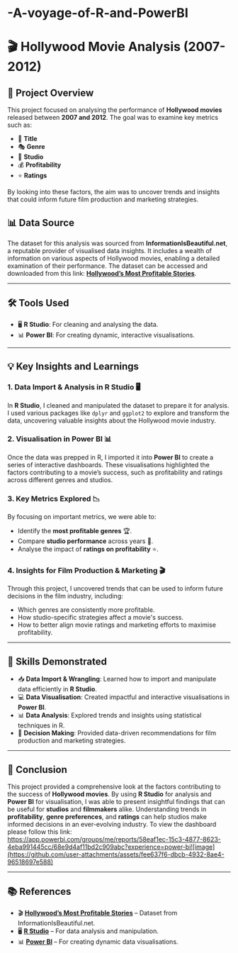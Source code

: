 # -A-voyage-of-R-and-PowerBI
# 🎬 Hollywood Movie Analysis (2007-2012)

## 📜 Project Overview

This project focused on analysing the performance of **Hollywood movies** released between **2007 and 2012**. The goal was to examine key metrics such as:

- 🎥 **Title**
- 🎭 **Genre**
- 🏢 **Studio**
- 💰 **Profitability**
- ⭐ **Ratings**

By looking into these factors, the aim was to uncover trends and insights that could inform future film production and marketing strategies. 

## 📊 Data Source

The dataset for this analysis was sourced from **InformationIsBeautiful.net**, a reputable provider of visualised data insights. It includes a wealth of information on various aspects of Hollywood movies, enabling a detailed examination of their performance. The dataset can be accessed and downloaded from this link: [**Hollywood’s Most Profitable Stories**](https://www.informationisbeautiful.net/visualizations/hollywoods-most-profitable-stories/).

---

## 🛠️ Tools Used

- 🖥️ **R Studio**: For cleaning and analysing the data.
- 📊 **Power BI**: For creating dynamic, interactive visualisations.

---

## 💡 Key Insights and Learnings

### 1. **Data Import & Analysis in R Studio** 🖥️

In **R Studio**, I cleaned and manipulated the dataset to prepare it for analysis. I used various packages like `dplyr` and `ggplot2` to explore and transform the data, uncovering valuable insights about the Hollywood movie industry.

### 2. **Visualisation in Power BI** 📊

Once the data was prepped in R, I imported it into **Power BI** to create a series of interactive dashboards. These visualisations highlighted the factors contributing to a movie’s success, such as profitability and ratings across different genres and studios.

### 3. **Key Metrics Explored** 📉

By focusing on important metrics, we were able to:

- Identify the **most profitable genres** 🏆.
- Compare **studio performance** across years 🏢.
- Analyse the impact of **ratings on profitability** ⭐.

### 4. **Insights for Film Production & Marketing** 🎬

Through this project, I uncovered trends that can be used to inform future decisions in the film industry, including:

- Which genres are consistently more profitable.
- How studio-specific strategies affect a movie's success.
- How to better align movie ratings and marketing efforts to maximise profitability.

---

## 🧠 Skills Demonstrated

- 📥 **Data Import & Wrangling**: Learned how to import and manipulate data efficiently in **R Studio**.
- 💻 **Data Visualisation**: Created impactful and interactive visualisations in **Power BI**.
- 📊 **Data Analysis**: Explored trends and insights using statistical techniques in R.
- 🎯 **Decision Making**: Provided data-driven recommendations for film production and marketing strategies.

---

## 🌟 Conclusion

This project provided a comprehensive look at the factors contributing to the success of **Hollywood movies**. By using **R Studio** for analysis and **Power BI** for visualisation, I was able to present insightful findings that can be useful for **studios** and **filmmakers** alike. Understanding trends in **profitability**, **genre preferences**, and **ratings** can help studios make informed decisions in an ever-evolving industry.
To view the dashboard please follow this link: https://app.powerbi.com/groups/me/reports/58eaf1ec-15c3-4877-8623-4eba991445cc/68e9d4af11bd2c909abc?experience=power-bi![image](https://github.com/user-attachments/assets/fee637f6-dbcb-4932-8ae4-96518697e588)


---

## 📚 References

- 🎬 [**Hollywood’s Most Profitable Stories**](https://www.informationisbeautiful.net/visualizations/hollywoods-most-profitable-stories/) – Dataset from InformationIsBeautiful.net.
- 🖥️ [**R Studio**](https://www.rstudio.com/) – For data analysis and manipulation.
- 📊 [**Power BI**](https://powerbi.microsoft.com/) – For creating dynamic data visualisations.

